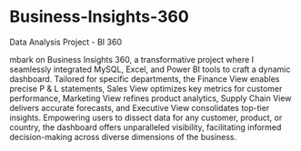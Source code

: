 # Business-Insights-360
Data Analysis Project - BI 360

mbark on Business Insights 360, a transformative project where I seamlessly integrated MySQL, Excel, and Power BI tools to craft a dynamic dashboard. Tailored for specific departments, the Finance View enables precise P & L statements, Sales View optimizes key metrics for customer performance, Marketing View refines product analytics, Supply Chain View delivers accurate forecasts, and Executive View consolidates top-tier insights. Empowering users to dissect data for any customer, product, or country, the dashboard offers unparalleled visibility, facilitating informed decision-making across diverse dimensions of the business.
